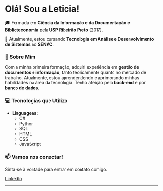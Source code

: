 # Olá! Sou a Leticia! 

🎓 Formada em **Ciência da Informação e da Documentação e Biblioteconomia** pela **USP Ribeirão Preto** (2017).

🌱 Atualmente, estou cursando **Tecnologia em Análise e Desenvolvimento de Sistemas** no **SENAC**.

### 🍂 Sobre Mim

Com a minha primeira formação, adquiri experiência em **gestão de documentos e informação**, tanto teoricamente quanto no mercado de trabalho. 
Atualmente, estou aprendendendo e aprimorando minhas habilidades na área da tecnologia. Tenho afeição pelo **back-end** e por **banco de dados**.

### 💻 Tecnologias que Utilizo

- **Linguagens:** 
  - C#
  - Python
  - SQL
  - HTML
  - CSS
  - JavaScript

### 📫 Vamos nos conectar!

Sinta-se à vontade para entrar em contato comigo.

[LinkedIn](https://br.linkedin.com/in/leticia-camperoni2)

---

